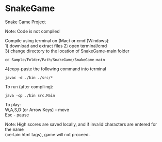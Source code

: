 # SnakeGame
Snake Game  Project

Note: Code is not compiled

Compile using terminal on (Mac) or cmd (Windows):  
    1) download and extract files
    2) open terminal/cmd  
    3) change directory to the location of SnakeGame-main folder  

    cd Sample/Folder/Path/SnakeGame/SnakeGame-main
    
   4)copy-paste the following command into terminal  
   
    javac -d ./bin ./src/*

To run (after compiling): 

    java -cp ./bin src.Main

To play:  
W,A,S,D (or Arrow Keys) - move  
Esc                     - pause  

Note: High scores are saved locally, and if invalid characters are entered for the name   
(certain html tags), game will not proceed.


